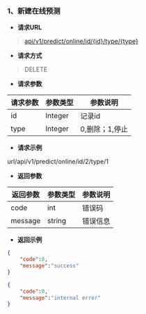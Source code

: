 ### 1、新建在线预测

- **请求URL**
> [api/v1/predict/online/id/{id}/type/{type}](#)

- **请求方式** 

> DELETE

- **请求参数**

| 请求参数      |     参数类型 |   参数说明   |
| -------- | --------| ------ |
|id        |Integer|记录id|
|type      |Integer|0,删除；1,停止

- **请求示例**  

url/api/v1/predict/online/id/2/type/1

- **返回参数**

| 返回参数      |     参数类型 |   参数说明   |
| -------- | --------| ------ |
|code      |int      |错误码|
|message   |string   |错误信息|

- **返回示例**  

```json
{
    "code":0,
    "message":"success"
}

{
    "code":0,
    "message":"internal error"
}
```